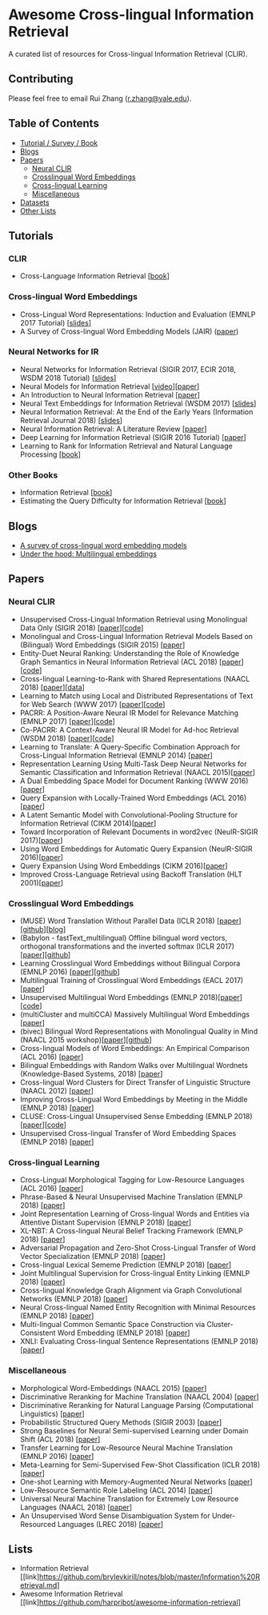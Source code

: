 # Awesome Cross-lingual Information Retrieval

A curated list of resources for Cross-lingual Information Retrieval (CLIR).

## Contributing
Please feel free to email Rui Zhang (r.zhang@yale.edu).

## Table of Contents

- [Tutorial / Survey / Book](#tutorials)
- [Blogs](#blogs)
- [Papers](#papers)
  - [Neural CLIR](#neural-clir)
  - [Crosslingual Word Embeddings](#crosslingual-word-embeddings)
  - [Cross-lingual Learning](#cross-lingual-learning)
  - [Miscellaneous](#miscellaneous)
- [Datasets](#datasets)
- [Other Lists](#list)


## Tutorials
### CLIR
* Cross-Language Information Retrieval [[book](http://www.iro.umontreal.ca/~nie/IFT6255/Books/CLIR.pdf)]

### Cross-lingual Word Embeddings
* Cross-Lingual Word Representations: Induction and Evaluation (EMNLP 2017 Tutorial) [[slides](http://people.ds.cam.ac.uk/iv250/tutorial/xlingrep-tutorial.pdf)]
* A Survey of Cross-lingual Word Embedding Models (JAIR) ([paper](https://arxiv.org/pdf/1706.04902.pdf))

### Neural Networks for IR
* Neural Networks for Information Retrieval (SIGIR 2017, ECIR 2018, WSDM 2018 Tutorial) [[slides](http://nn4ir.com/wsdm2018/slides/NN4IR.pdf)]
* Neural Models for Information Retrieval [[video](https://www.youtube.com/watch?v=g1Pgo5yTIKg)][[paper](https://arxiv.org/pdf/1705.01509.pdf)]
* An Introduction to Neural Information Retrieval [[paper](https://www.microsoft.com/en-us/research/uploads/prod/2017/06/fntir2018-neuralir-mitra.pdf)]
* Neural Text Embeddings for Information Retrieval (WSDM 2017) [[slides](https://www.slideshare.net/BhaskarMitra3/neural-text-embeddings-for-information-retrieval-wsdm-2017)]
* Neural Information Retrieval: At the End of the Early Years (Information Retrieval Journal 2018) [[slides](https://link.springer.com/content/pdf/10.1007%2Fs10791-017-9321-y.pdf)]
* Neural Information Retrieval: A Literature Review [[paper](https://arxiv.org/abs/1611.06792)]
* Deep Learning for Information Retrieval (SIGIR 2016 Tutorial) [[paper](http://www.hangli-hl.com/uploads/3/4/4/6/34465961/sigir_tutorial.pdf)]
* Learning to Rank for Information Retrieval and Natural Language Processing [[book](http://www.iro.umontreal.ca/~nie/IFT6255/Books/Learning-to-rank.pdf)]

### Other Books
* Information Retrieval [[book](http://www.oxfordhandbooks.com/view/10.1093/oxfordhb/9780199573691.001.0001/oxfordhb-9780199573691-e-022)]
* Estimating the Query Difficulty for Information Retrieval [[book](http://www.iro.umontreal.ca/~nie/IFT6255/Books/QueryDifficulty.pdf)]

## Blogs
* [A survey of cross-lingual word embedding models](http://ruder.io/cross-lingual-embeddings/)
* [Under the hood: Multilingual embeddings](https://code.fb.com/ml-applications/under-the-hood-multilingual-embeddings/)

## Papers
### Neural CLIR

* Unsupervised Cross-Lingual Information Retrieval using Monolingual Data Only (SIGIR 2018) [[paper](https://arxiv.org/pdf/1805.00879.pdf)][[code](https://github.com/rlitschk/UnsupCLIR)]
* Monolingual and Cross-Lingual Information Retrieval Models Based on (Bilingual) Word Embeddings (SIGIR 2015) [[paper](https://dl.acm.org/citation.cfm?id=2767752)]
* Entity-Duet Neural Ranking: Understanding the Role of Knowledge Graph Semantics in Neural Information Retrieval (ACL 2018) [[paper](https://arxiv.org/pdf/1805.07591.pdf)][[code](https://github.com/thunlp/EntityDuetNeuralRanking)]
* Cross-lingual Learning-to-Rank with Shared Representations (NAACL 2018) [[paper](http://aclweb.org/anthology/N18-2073)][[data](http://www.cs.jhu.edu/~kevinduh/a/wikiclir2018/)]
* Learning to Match using Local and Distributed Representations of Text for Web Search (WWW 2017) [[paper](https://www.microsoft.com/en-us/research/wp-content/uploads/2016/10/wwwfp0192-mitra.pdf)][[code](https://github.com/faneshion/MatchZoo)]
* PACRR: A Position-Aware Neural IR Model for Relevance Matching (EMNLP 2017) [[paper](https://arxiv.org/pdf/1704.03940.pdf)][[code](https://github.com/khui/copacrr)]
* Co-PACRR: A Context-Aware Neural IR Model for Ad-hoc Retrieval (WSDM 2018) [[paper](https://arxiv.org/pdf/1706.10192.pdf)][[code](https://github.com/khui/copacrr)]
* Learning to Translate: A Query-Specific Combination Approach for Cross-Lingual Information Retrieval (EMNLP 2014) [[paper](http://www.aclweb.org/anthology/D14-1064)]
* Representation Learning Using Multi-Task Deep Neural Networks for Semantic Classification and Information Retrieval (NAACL 2015)[[paper](http://www.aclweb.org/anthology/N15-1092)]
* A Dual Embedding Space Model for Document Ranking (WWW 2016)[[paper](https://arxiv.org/pdf/1602.01137.pdf)]
* Query Expansion with Locally-Trained Word Embeddings (ACL 2016)[[paper](http://www.aclweb.org/anthology/P16-1035)]
* A Latent Semantic Model with Convolutional-Pooling Structure for Information Retrieval (CIKM 2014)[[paper](http://www.iro.umontreal.ca/~lisa/pointeurs/ir0895-he-2.pdf)]
* Toward Incorporation of Relevant Documents in word2vec (NeuIR-SIGIR 2017)[[paper](https://arxiv.org/pdf/1707.06598.pdf)]
* Using Word Embeddings for Automatic Query Expansion (NeuIR-SIGIR 2016)[[paper](https://arxiv.org/pdf/1606.07608.pdf)]
* Query Expansion Using Word Embeddings (CIKM 2016)[[paper](https://dl.acm.org/citation.cfm?id=2983876)]
* Improved Cross-Language Retrieval using Backoff Translation (HLT 2001)[[paper](http://www.aclweb.org/anthology/H01-1033)]

### Crosslingual Word Embeddings

* (MUSE) Word Translation Without Parallel Data (ICLR 2018) [[paper](https://arxiv.org/abs/1710.04087)][[github](https://github.com/facebookresearch/MUSE)][[blog](https://code.fb.com/ml-applications/under-the-hood-multilingual-embeddings/)]
* (Babylon - fastText_multilingual) Offline bilingual word vectors, orthogonal transformations and the inverted softmax (ICLR 2017) [[paper](https://arxiv.org/pdf/1702.03859.pdf)][[github](https://github.com/Babylonpartners/fastText_multilingual)]
* Learning Crosslingual Word Embeddings without Bilingual Corpora (EMNLP 2016) [[paper](https://www.aclweb.org/anthology/D16-1136.pdf)][[github](https://github.com/longdt219/XlingualEmb)]
* Multilingual Training of Crosslingual Word Embeddings (EACL 2017)[[paper](http://www.aclweb.org/anthology/E17-1084)]
* Unsupervised Multilingual Word Embeddings (EMNLP 2018)[[paper](https://arxiv.org/pdf/1808.08933.pdf)][[code](https://github.com/ccsasuke/umwe)]
* (multiCluster and multiCCA) Massively Multilingual Word Embeddings [[paper](https://arxiv.org/pdf/1602.01925.pdf)]
* (bivec) Bilingual Word Representations with Monolingual Quality in Mind (NAACL 2015 workshop)[[paper](http://www.aclweb.org/anthology/W15-1521)][[github](https://github.com/lmthang/bivec)]
* Cross-lingual Models of Word Embeddings: An Empirical Comparison (ACL 2016) [[paper](http://www.aclweb.org/anthology/P16-1157)]
* Bilingual Embeddings with Random Walks over Multilingual Wordnets (Knowledge-Based Systems, 2018) [[paper](https://arxiv.org/pdf/1804.08316.pdf)]
* Cross-lingual Word Clusters for Direct Transfer of Linguistic Structure (NAACL 2012) [[paper](http://delivery.acm.org/10.1145/2390000/2382096/p477-tackstrom.pdf?ip=130.132.173.188&id=2382096&acc=OPEN&key=AA86BE8B6928DDC7%2E25D92BB326E6095D%2E4D4702B0C3E38B35%2E6D218144511F3437&__acm__=1536335661_d8878fb5bf0ea86c483a98915f378c6b)]
* Improving Cross-Lingual Word Embeddings by Meeting in the Middle (EMNLP 2018) [[paper](https://arxiv.org/pdf/1808.08780.pdf)]
* CLUSE: Cross-Lingual Unsupervised Sense Embedding (EMNLP 2018) [[paper](http://aclweb.org/anthology/D18-1025)][[code](https://github.com/MiuLab/CLUSE)]
* Unsupervised Cross-lingual Transfer of Word Embedding Spaces (EMNLP 2018) [[paper](https://arxiv.org/pdf/1809.03633.pdf)]

### Cross-lingual Learning

* Cross-Lingual Morphological Tagging for Low-Resource Languages (ACL 2016) [[paper](http://www.aclweb.org/anthology/P16-1184)]
* Phrase-Based & Neural Unsupervised Machine Translation (EMNLP 2018) [[paper](https://arxiv.org/pdf/1804.07755.pdf)]
* Joint Representation Learning of Cross-lingual Words and Entities via Attentive Distant Supervision (EMNLP 2018) [[paper](http://aclweb.org/anthology/D18-1021)]
* XL-NBT: A Cross-lingual Neural Belief Tracking Framework (EMNLP 2018) [[paper](https://arxiv.org/pdf/1808.06244.pdf)]
* Adversarial Propagation and Zero-Shot Cross-Lingual Transfer of Word Vector Specialization (EMNLP 2018) [[paper](https://arxiv.org/pdf/1809.04163.pdf)]
* Cross-lingual Lexical Sememe Prediction (EMNLP 2018) [[paper](http://aclweb.org/anthology/D18-1033)]
* Joint Multilingual Supervision for Cross-lingual Entity Linking (EMNLP 2018) [[paper](https://arxiv.org/pdf/1809.07657.pdf)]
* Cross-lingual Knowledge Graph Alignment via Graph Convolutional Networks (EMNLP 2018) [[paper](http://aclweb.org/anthology/D18-1032)]
* Neural Cross-lingual Named Entity Recognition with Minimal Resources (EMNLP 2018) [[paper](https://arxiv.org/pdf/1808.09861.pdf)]
* Multi-lingual Common Semantic Space Construction via Cluster-Consistent Word Embedding (EMNLP 2018) [[paper](https://arxiv.org/pdf/1804.07875.pdf)]
* XNLI: Evaluating Cross-lingual Sentence Representations (EMNLP 2018) [[paper](https://arxiv.org/abs/1809.05053)]

### Miscellaneous

* Morphological Word-Embeddings (NAACL 2015) [[paper](http://www.aclweb.org/anthology/N15-1140)]
* Discriminative Reranking for Machine Translation (NAACL 2004) [[paper](http://www.aclweb.org/anthology/N04-1023)]
* Discriminative Reranking for Natural Language Parsing (Computational Linguistics) [[paper](https://www.mitpressjournals.org/doi/abs/10.1162/0891201053630273)]
* Probabilistic Structured Query Methods (SIGIR 2003) [[paper](https://dl.acm.org/citation.cfm?id=860497)]
* Strong Baselines for Neural Semi-supervised Learning under Domain Shift (ACL 2018) [[paper](https://arxiv.org/abs/1804.09530)]
* Transfer Learning for Low-Resource Neural Machine Translation (EMNLP 2016) [[paper](https://aclweb.org/anthology/D16-1163.pdf)]
* Meta-Learning for Semi-Supervised Few-Shot Classification (ICLR 2018) [[paper](https://arxiv.org/pdf/1803.00676.pdf)]
* One-shot Learning with Memory-Augmented Neural Networks [[paper](https://arxiv.org/pdf/1605.06065.pdf)]
* Low-Resource Semantic Role Labeling (ACL 2014) [[paper](http://www.aclweb.org/anthology/P14-1111)]
* Universal Neural Machine Translation for Extremely Low Resource Languages (NAACL 2018) [[paper](https://arxiv.org/pdf/1802.05368.pdf)]
* An Unsupervised Word Sense Disambiguation System for Under-Resourced Languages (LREC 2018) [[paper](https://arxiv.org/pdf/1804.10686.pdf)]

## Lists
* Information Retrieval [[link]https://github.com/brylevkirill/notes/blob/master/Information%20Retrieval.md]
* Awesome Information Retrieval [[link]https://github.com/harpribot/awesome-information-retrieval]
